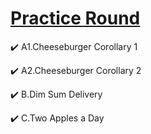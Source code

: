 # [Practice Round](https://www.facebook.com/codingcompetitions/hacker-cup/2023/practice-round)

 :heavy_check_mark: A1.Cheeseburger Corollary 1

 :heavy_check_mark: A2.Cheeseburger Corollary 2
 
 :heavy_check_mark: B.Dim Sum Delivery
 
 :heavy_check_mark: C.Two Apples a Day
